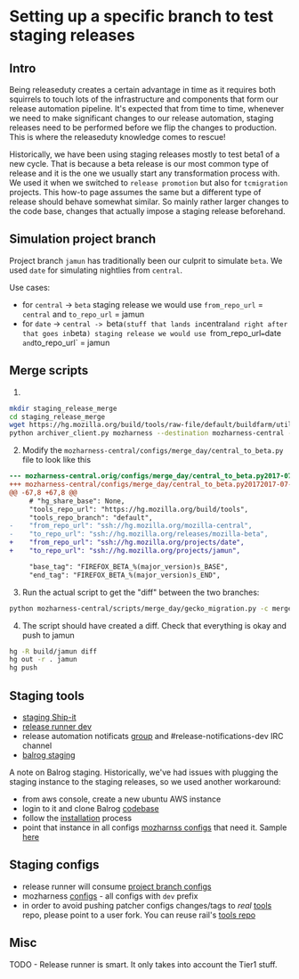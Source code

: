 # Setting up a specific branch to test staging releases

## Intro
Being releaseduty creates a certain advantage in time as it requires both squirrels to touch lots of the infrastructure and
components that form our release automation pipeline. It's expected that from time to time, whenever we need
to make significant changes to our release automation, staging releases need to be performed before we flip the changes to
production. This is where the releaseduty knowledge comes to rescue!

Historically, we have been using staging releases mostly to test beta1 of a new cycle. That is because a beta release is our most
common type of release and it is the one we usually start any transformation process with. We used it when we switched to `release
promotion` but also for `tcmigration` projects. This how-to page assumes the same but a different type of release should behave somewhat
similar. So mainly rather larger changes to the code base, changes that actually impose a staging release beforehand.

## Simulation project branch

Project branch `jamun` has traditionally been our culprit to simulate `beta`. We used `date` for simulating nightlies from `central`.

Use cases:
- for `central` -> `beta` staging release we would use `from_repo_url` = `central`  and `to_repo_url` = jamun
- for `date` -> `central -> `beta` (stuff that lands in `central` and right after that goes in `beta`) staging release we would use `from_repo_url` = `date`  and `to_repo_url` = jamun

## Merge scripts

1.
```sh
mkdir staging_release_merge
cd staging_release_merge
wget https://hg.mozilla.org/build/tools/raw-file/default/buildfarm/utils/archiver_client.py
python archiver_client.py mozharness --destination mozharness-central --repo mozilla-central --rev default --debug  # Central must be used against every branch
```

2. Modify the `mozharness-central/configs/merge_day/central_to_beta.py` file to look like this
```diff
--- mozharness-central.orig/configs/merge_day/central_to_beta.py2017-07-10 06:26:15.000000000 -0400
+++ mozharness-central/configs/merge_day/central_to_beta.py20172017-07-10 09:53:01.838515927 -0400
@@ -67,8 +67,8 @@
     # "hg_share_base": None,
     "tools_repo_url": "https://hg.mozilla.org/build/tools",
     "tools_repo_branch": "default",
-    "from_repo_url": "ssh://hg.mozilla.org/mozilla-central",
-    "to_repo_url": "ssh://hg.mozilla.org/releases/mozilla-beta",
+    "from_repo_url": "ssh://hg.mozilla.org/projects/date",
+    "to_repo_url": "ssh://hg.mozilla.org/projects/jamun",

     "base_tag": "FIREFOX_BETA_%(major_version)s_BASE",
     "end_tag": "FIREFOX_BETA_%(major_version)s_END",
```

3. Run the actual script to get the "diff" between the two branches:
```sh
python mozharness-central/scripts/merge_day/gecko_migration.py -c merge_day/central_to_beta.py
```

4. The script should have created a diff. Check that everything is okay and push to jamun
```sh
hg -R build/jamun diff
hg out -r . jamun
hg push
```

## Staging tools

- [staging Ship-it](https://ship-it-dev.allizom.org/)
- [release runner dev](https://hg.mozilla.org/build/puppet/file/default/manifests/moco-nodes.pp#l633)
- release automation notificats [group](https://groups.google.com/a/mozilla.com/forum/?hl=en#!forum/release-automation-notifications-dev) and #release-notifications-dev IRC channel
- [balrog staging](https://balrog-admin.stage.mozaws.net/)

A note on Balrog staging. Historically, we've had issues with plugging the staging instance to
the staging releases, so we used another workaround:
- from aws console, create a new ubuntu AWS instance
- login to it and clone Balrog [codebase](https://github.com/mozilla/balrog)
- follow the [installation](https://github.com/mozilla/balrog#installation) process
- point that instance in all configs [mozharnss configs](https://dxr.mozilla.org/mozilla-central/source/testing/mozharness/configs/releases/) that need it. Sample [here](https://dxr.mozilla.org/mozilla-central/source/testing/mozharness/configs/releases/dev_updates_firefox_beta.py#23)

## Staging configs

- release runner will consume [project branch configs](https://dxr.mozilla.org/build-central/source/buildbot-configs/mozilla/project_branches.py#114)
- mozharness [configs](https://dxr.mozilla.org/mozilla-central/source/testing/mozharness/configs/releases/) - all configs with `dev` prefix
- in order to avoid pushing patcher configs changes/tags to *real* [tools](http://hg.mozilla.org/build/tools/) repo, please point to a user fork. You can reuse rail's [tools repo](https://hg.mozilla.org/users/raliiev_mozilla.com/tools)

## Misc

TODO - Release runner is smart. It only takes into account the Tier1 stuff.
